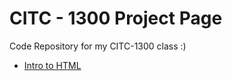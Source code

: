 # CITC - 1300 Project Page
Code Repository for my CITC-1300 class :)


<ul>
    <li><a href="intro_to_html/index.html" target="_blank"> Intro to HTML </a></li>
</ul>